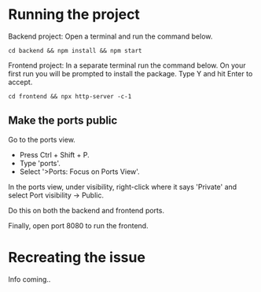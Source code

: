 # Running the project #
Backend project:
Open a terminal and run the command below.

```
cd backend && npm install && npm start
```

Frontend project:
In a separate terminal run the command below.
On your first run you will be prompted to install the package. Type Y and hit Enter to accept.

```
cd frontend && npx http-server -c-1
```

## Make the ports public ##
Go to the ports view.
  - Press Ctrl + Shift + P.
  - Type 'ports'.
  - Select '>Ports: Focus on Ports View'.

In the ports view, under visibility, right-click where it says 'Private' and select Port visibility -> Public.

Do this on both the backend and frontend ports.

Finally, open port 8080 to run the frontend.


# Recreating the issue #
Info coming..
